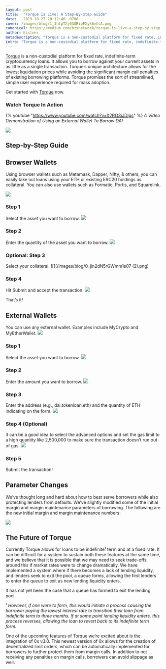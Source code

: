 ```yaml
---
layout: post
title:  "Torque Is Live: A Step-By-Step Guide"
date:   2019-10-27 20:12:46 -0700
cover: /images/blog/1_3htpTXj0AQRipFXyk6vCsA.png
canonical: https://medium.com/bzxnetwork/torque-is-live-a-step-by-step-guide-to-the-most-powerful-decentralized-borrowing-platform-on-21139dc6abce
author: Kistner
metadescription: "Torque is a non-custodial platform for fixed rate, indefinite-term cryptocurrency loans."
intro: "Torque is a non-custodial platform for fixed rate, indefinite-term cryptocurrency loans."
---
```

[Torque](http://torque.loans/) is a non-custodial platform for fixed rate, indefinite-term cryptocurrency loans. It allows you to borrow against your current assets in as little as a single transaction. Torque’s unique architecture allows for the lowest liquidation prices while avoiding the significant margin call penalties of existing borrowing platforms. Torque promises the sort of streamlined, simple user experience required for mass adoption.

Get started with [Torque](http://torque.loans/) now.

### Watch Torque In Action
{% youtube "https://www.youtube.com/watch?v=X2RO3iJDIgs" %}
_A Video Demonstration of Using an External Wallet To Borrow DAI_

![](/images/blog/0_uTU3y9yP2ekeAgcV.png)

## Step-by-Step Guide
## Browser Wallets
Using browser wallets such as Metamask, Dapper, Nifty, & others, you can easily take out loans using your ETH or existing ERC20 holdings as collateral. You can also use wallets such as Formatic, Portis, and Squarelink.

![](/images/blog/0_JOaRzxwBV__Mhirt.png)

### Step 1
Select the asset you want to borrow.
![](/images/blog/1_qGvOEd11FkXP4jqE0-5z_g.png)

### Step 2
Enter the quantity of the asset you want to borrow.
![](/images/blog/0_sUd__oRdZWlAG2ns.png)

### Optional: Step 3
Select your collateral.
![](/images/blog/0_jin2dN5rGWmm1s07 (2).png)

### Step 4
Hit Submit and accept the transaction.
![](/images/blog/0_rT1wJOy7TAWuXulE.png)

That’s it!

## External Wallets
You can use any external wallet. Examples include MyCrypto and MyEtherWallet.
![](/images/blog/0_7wJsEpAIWSHRuFg7.png)

### Step 1
Select the asset you want to borrow.
![](/images/blog/1_llS3znDEnKorisZ6SDxaOw.png)

### Step 2
Enter the amount you want to borrow.
![](/images/blog/0_tF6x1SNpUMZejLa5.png)

### Step 3
Enter the address (e.g., dai.tokenloan.eth) and the quantity of ETH indicating on the form.
![](/images/blog/0_3UzZY0615VjR6aFC.png)

### Step 4 (Optional)
It can be a good idea to select the advanced options and set the gas limit to a high quantity like 2,500,000 to make sure the transaction doesn’t run out of gas.
![](/images/blog/0_3STE1cw0JRIt8f3R.png)

### Step 5
Submit the transaction!

## Parameter Changes

We’ve thought long and hard about how to best serve borrowers while also protecting lenders from defaults. We’ve slightly modified some of the initial margin and margin maintenance parameters of borrowing.
The following are the new initial margin and margin maintenance numbers:

![](/images/blog/1_p73UIGcny6GcmsmMWhur8A.png)

## The Future of Torque

Currently Torque allows for loans to be indefinite¹ term and at a fixed rate. It can be difficult for a system to sustain both these features at the same time, and we believe that it is possible that we may need to seek trade-offs around this if market rates were to change dramatically. We have implemented a system where if there becomes a lack of lending liquidity, and lenders seek to exit the pool, a queue forms, allowing the first lenders to enter the queue to exit as new lending liquidity enters.

It has not yet been the case that a queue has formed to exit the lending pool.

¹ _However, if one were to form, this would initiate a process causing the borrower paying the lowest interest rate to transition their loan from indefinite term to three months. If at some point lending liquidity enters, this process reverses, allowing the loan to revert back to its indefinite term form._

One of the upcoming features of Torque we’re excited about is the integration of 0x v3.0. This newest version of 0x allows for the creation of decentralized limit orders, which can be automatically implemented for borrowers to further protect them from margin calls. In addition to not receiving any penalties on margin calls, borrowers can avoid slippage as well.
